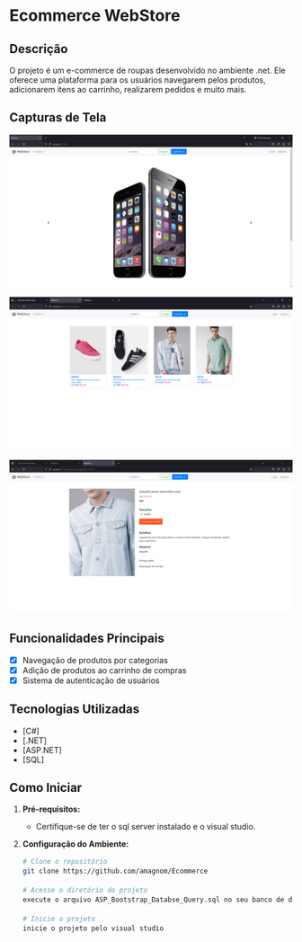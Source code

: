 # Ecommerce WebStore


## Descrição

O projeto é um e-commerce de roupas desenvolvido no ambiente .net. Ele oferece uma plataforma para os usuários navegarem pelos produtos, adicionarem itens ao carrinho, realizarem pedidos e muito mais.

## Capturas de Tela

![Tela Inicial](https://github.com/amagnom/Ecommerce/blob/main/screenshots/tela_inicial.PNG)

![Produtos](https://github.com/amagnom/Ecommerce/blob/main/screenshots/produtos.PNG)

![Produtos Detalhes](https://github.com/amagnom/Ecommerce/blob/main/screenshots/produtos_detalhes.PNG)


## Funcionalidades Principais

- [x] Navegação de produtos por categorias
- [x] Adição de produtos ao carrinho de compras
- [x] Sistema de autenticação de usuários

## Tecnologias Utilizadas

- [C#]
- [.NET]
- [ASP.NET]
- [SQL]

## Como Iniciar

1. **Pré-requisitos:**
   - Certifique-se de ter o sql server instalado e o visual studio.

2. **Configuração do Ambiente:**
   ```bash
   # Clone o repositório
   git clone https://github.com/amagnom/Ecommerce

   # Acesse o diretório do projeto
   execute o arquivo ASP_Bootstrap_Databse_Query.sql no seu banco de dados para popula-lo

   # Inicie o projeto
   inicie o projeto pelo visual studio
